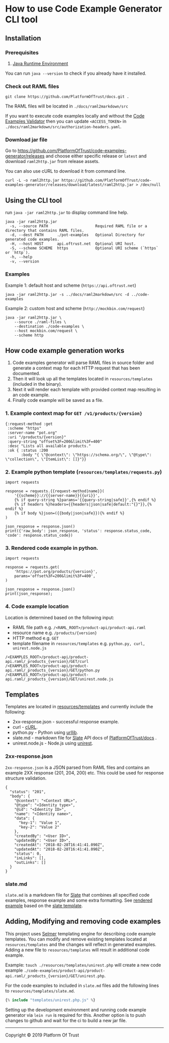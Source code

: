 # How to use Code Example Generator CLI tool

## Installation

### Prerequisites

1. [Java Runtime Environment][jre]

You can run `java --version` to check if you already have it installed.

### Check out RAML files

`git clone https://github.com/PlatformOfTrust/docs.git .`

The RAML files will be located in `./docs/raml2markdown/src`

If you want to execute code examples locally and without the
[Code Examples Validator][validator] then you can update `<ACCESS_TOKEN>`
in `./docs/raml2markdown/src/authorization-headers.yaml`.


### Download jar file

Go to https://github.com/PlatformOfTrust/code-examples-generator/releases and 
choose either specific release or `latest` and download  `raml2http.jar` from 
release assets. 

You can also use cURL to download it from command line.

```
curl -L -o raml2http.jar https://github.com/PlatformOfTrust/code-examples-generator/releases/download/latest/raml2http.jar > /dev/null
```

## Using the CLI tool


run `java -jar raml2http.jar` to display command line help.

```
java -jar raml2http.jar
  -s, --source PATH                     Required RAML file or a directory that contains RAML files.
  -d, --dest PATH      ./pot-examples   Optional Directory for generated code examples.
  -H, --host HOST      api.oftrust.net  Optional URI host.
  -S, --scheme SCHEME  https            Optional URI scheme (`https` or `http`).
  -h, --help
  -v, --version
```

### Examples 

Example 1: default host and scheme (`https://api.oftrust.net`)

```
java -jar raml2http.jar -s ../docs/raml2markdown/src -d ../code-examples
```

Example 2: custom host and scheme (`http://mockbin.com/request`)

```
java -jar raml2http.jar \
    --source ./raml-files \
    --destination ./code-examples \
    --host mockbin.com/request \
    --scheme http
```

## How code example generation works

1. Code examples generator will parse RAML files in source folder and generate 
a context map for each HTTP request that has been documented. 
2. Then it will look up all the templates located in `resources/templates` 
(included in the binary).
3. Next it will render each template with provided context map resulting in
an code example.
4. Finally code example will be saved as a file.

### 1. Example context map for `GET /v1/products/{version}`

```
{:request-method :get
 :scheme "https"
 :server-name "pot.org"
 :uri "/products/{version}"
 :query-string "offset%3F=200&limit%3F=400"
 :desc "Lists all available products."
 :ok { :status :200
       :body "{ \"@context\": \"https://schema.org/\", \"@type\": \"collection\", \"ItemList\": []}"}}

```

### 2. Example python template (`resources/templates/requests.py`)
```
import requests

response = requests.{{request-method|name}}(
    '{{scheme}}://{{server-name}}{{uri}}',
    {% if query-string %}params='{{query-string|safe}}',{% endif %}
    {% if headers %}headers={{headers|json|safe|default:"{}"}},{% endif %}
    {% if body %}json=({{body|json|safe}}){% endif %}
)

json_response = response.json()
print({'raw_body': json_response, 'status': response.status_code, 'code': response.status_code})
```

### 3. Rendered code example in python.
```
import requests

response = requests.get(
    'https://pot.org/products/{version}',
    params='offset%3F=200&limit%3F=400',
)

json_response = response.json()
print(json_response);
```

### 4. Code example location 

Location is determined based on the following input:
- RAML file path e.g. `/<RAML_ROOT>/product-api/product-api.raml`
- resource name e.g. `/products/{version}`
- HTTP method e.g. `GET`
- template filename in `resources/templates` e.g. `python.py, curl, unirest.node.js`


```
/<EXAMPLES_ROOT>/product-api/product-api.raml/_products_{version}/GET/curl
/<EXAMPLES_ROOT>/product-api/product-api.raml/_products_{version}/GET/python.py
/<EXAMPLES_ROOT>/product-api/product-api.raml/_products_{version}/GET/unirest.node.js
```
## Templates

Templates are located in [resources/templates][templates] and currently include 
the following:
- 2xx-response.json - successful response example.
- curl - [cURL](https://curl.haxx.se/).
- python.py - Python using [urllib](https://docs.python.org/3/library/urllib.html).
- slate.md - markdown file for [Slate](slate) API docs of [PlatformOfTrust/docs](pot-docs) .
- unirest.node.js - Node.js using [unirest](http://unirest.io/).

### 2xx-response.json 

`2xx-response.json` is a JSON parsed from RAML files and contains an example 2XX response (201, 204, 200) etc. This could be used for response structure validation.

```
{
  "status": "201",
  "body": {
    "@context": "<Context URL>",
    "@type": "<Identity type>",
    "@id": "<Identity ID>",
    "name": "<Identity name>",
    "data": {
      "key-1": "Value 1",
      "key-2": "Value 2"
    },
    "createdBy": "<User ID>",
    "updatedBy": "<User ID>",
    "createdAt": "2018-02-28T16:41:41.090Z",
    "updatedAt": "2018-02-28T16:41:41.090Z",
    "status": 0,
    "inLinks": [],
    "outLinks": []
  }
}

```

### slate.md

`slate.md` is a markdown file for [Slate][slate] that combines  all specified 
code examples, response example and some extra formatting. 
See [rendered example](./slate.md) based on the 
[slate template](../resources/templates/slate.md).

## Adding, Modifying and removing code examples

This project uses [Selmer][selmer] templating engine for describing code example 
templates. You can modify and remove existing templates located at 
`resources/templates` and the changes will reflect in generated examples. Adding 
a new file to `resources/templates` will result in additional code example.

Example: `touch ./resources/templates/unirest.php` will create a new code example 
`./code-examples/product-api/product-api.raml/_products_{version}/GET/unirest.php`.

For the code examples to included in `slate.md` files add the following lines to 
`resources/templates/slate.md`.

```php
{% include "templates/unirest.php.js" %}
```

Setting up the development environment and running code example generator via 
`lein run` is required for this. Another option is to push changes to github 
and wait for the ci to build a new jar file.

--------------------------------------------------------------------------------
Copyright © 2019 Platform Of Trust

[jre]: https://docs.oracle.com/goldengate/1212/gg-winux/GDRAD/java.htm
[selmer]: https://github.com/yogthos/Selmer
[templates]: ../resources/templates
[slate]: https://github.com/lord/slate
[pot-docs]: https://github.com/PlatformOfTrust/docs
[validator]: https://github.com/PlatformOfTrust/code-examples-validator
